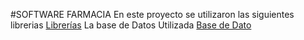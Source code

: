 #SOFTWARE FARMACIA
En este proyecto se utilizaron las siguientes librerias [Librerías](httphttps://drive.google.com/drive/folders/1fqfq3W780nkhgw9iGT2dgLuiJ1052ubH?usp=sharing:// "Librerías")
La base de Datos Utilizada  [Base de Dato](hthttps://drive.google.com/drive/folders/1huyksL7nIrjCPk4tNbkfwqt-4akNeQ5v?usp=sharingtp:// "Base de Dato")
